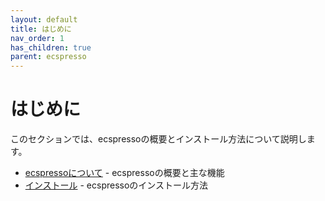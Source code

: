 ```yaml
---
layout: default
title: はじめに
nav_order: 1
has_children: true
parent: ecspresso
---
```


# はじめに

このセクションでは、ecspressoの概要とインストール方法について説明します。

- [ecspressoについて](./about.html) - ecspressoの概要と主な機能
- [インストール](./installation.html) - ecspressoのインストール方法
